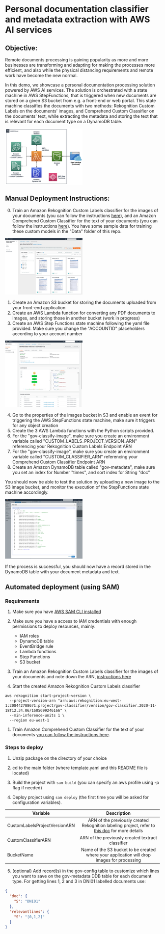 # Personal documentation classifier and metadata extraction with AWS AI services

## Objective:
Remote documents processing is gaining popularity as more and more businesses are transforming and adapting for making the processes more efficient, and also while the physical distancing requirements and remote work have become the new normal.

In this demo, we showcase a personal documentation processing solution powered by AWS AI services. The solution is orchestrated with a state machine in AWS StepFunctions, that is triggered when new documents are stored on a given S3 bucket from e.g. a front-end or web portal. This state machine classifies the documents with two methods: Rekognition Custom Labels on the documents' images, and Comprehend Custom Classifier on the documents' text, while extracting the metadata and storing the text that is relevant for each document type on a DynamoDB table.

<img src="./Images/0.png" width="50%" alt="AWS demo architecture">

## Manual Deployment Instructions:


0. Train an Amazon Rekognition Custom Labels classifier for the images of your documents (you can follow the instructions [here](https://docs.aws.amazon.com/rekognition/latest/customlabels-dg/gs-step-create-dataset.html)), and an Amazon Comprehend Custom Classifier for the text of your documents (you can follow the instructions [here](https://docs.aws.amazon.com/comprehend/latest/dg/how-document-classification-training.html)). You have some sample data for training these custom models in the "Data" folder of this repo.

<img src="./Images/3.png" width="50%" alt="Custom Labels">

1. Create an Amazon S3 bucket for storing the documents uploaded from your front-end application
2. Create an AWS Lambda function for converting any PDF documents to images, and storing those in another bucket (work in progress)
3. Create an AWS Step Functions state machine following the yaml file provided. Make sure you change the "ACCOUNTID" placeholders according to your account number

<img src="./Images/1.png" width="50%" alt="StepFunctions state machine">

4. Go to the properties of the images bucket in S3 and enable an event for triggering the AWS StepFunctions state machine, make sure it triggers for any object creation
5. Create the 3 AWS Lambda functions with the Python scripts provided.
6. For the "gov-classify-image", make sure you create an environment variable called "CUSTOM_LABELS_PROJECT_VERSION_ARN" referencing your Rekognition Custom Labels Endpoint ARN
7. For the "gov-classify-image", make sure you create an environment variable called "CUSTOM_CLASSIFIER_ARN" referencing your Comprehend Custom Classifier Endpoint ARN
8. Create an Amazon DynamoDB table called "gov-metadata", make sure you set an index for Number "times", and sort index for String "doc"

You should now be able to test the solution by uploading a new image to the S3 image bucket, and monitor the execution of the StepFunctions state machine accordingly.

<img src="./Images/2.png" width="50%" alt="Document table in DynamoDB">

If the process is successful, you should now have a record stored in the DynamoDB table with your document metadata and text.

## Automated deployment (using SAM)

### Requirements

1. Make sure you have [AWS SAM CLI installed](https://docs.aws.amazon.com/serverless-application-model/latest/developerguide/serverless-sam-cli-install.html)

1. Make sure you have a access to IAM credentials with enough permissions to deploy resources, mainly:
    * IAM roles
    * DynamoDB table
    * EventBridge rule
    * Lambda functions
    * Step Functions
    * S3 bucket

1. Train an Amazon Rekognition Custom Labels classifier for the images of your documents and note down the ARN, [instructions here](https://docs.aws.amazon.com/rekognition/latest/customlabels-dg/gs-step-create-dataset.html.)

1. Start the created Amazon Rekognition Custom Labels classifier 
```
aws rekognition start-project-version \
  --project-version-arn "arn:aws:rekognition:eu-west-1:208442788671:project/gov-classifier/version/gov-classifier.2020-11-18T12.34.06/1605699246166" \
  --min-inference-units 1 \
  --region eu-west-1
```

1. Train Amazon Comprehend Custom Classifier for the text of your documents [you can follow the instructions here](https://docs.aws.amazon.com/comprehend/latest/dg/how-document-classification-training.html).

### Steps to deploy

1. Unzip package on the directory of your choice

1. cd to the main folder (where template.yaml and this README file is located)

1. Build the project with ```sam build``` (you can specify an aws profile using -p flag if needed)

1. Deploy project using  ```sam deploy``` (the first time you will be asked for configuration variables). 

|Variable|Description|
| ------------- |:-------------:|
|CustomLabelsProjectVersionARN|ARN of the previously created Rekognition labeling project, refer to [this doc](https://amzn.to/3oY7Bjr) for more details|
|CustomClassifierARN|ARN of the previously created textract classifier|
|BucketName|Name of the S3 bucket to be created where your application will drop images for processing|


5. (optional) Add record(s) in the gov-config table to customize which lines you want to save on the gov-metadata DDB table for each document type. For getting lines 1, 2 and 3 in DNI01 labelled documents use:

```json
{
  "doc": {
    "S": "DNI01"
  },
  "relevantlines": {
    "S": "[0,1,2]"
  }
}
```



